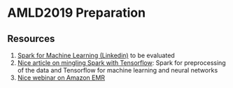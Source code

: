 # AMLD2019 Preparation

## Resources

1. [Spark for Machine Learning (Linkedin)](https://www.linkedin.com/learning/spark-for-machine-learning-ai) to be evaluated
2. [Nice article on mingling Spark with Tensorflow](https://www.analyticsindiamag.com/tensorflow-vs-spark-differ-work-tandem/): Spark for preprocessing of the data and Tensorflow for machine learning and neural networks
3. [Nice webinar on Amazon EMR](https://www.youtube.com/watch?v=zc1_Rfb_txQ)

